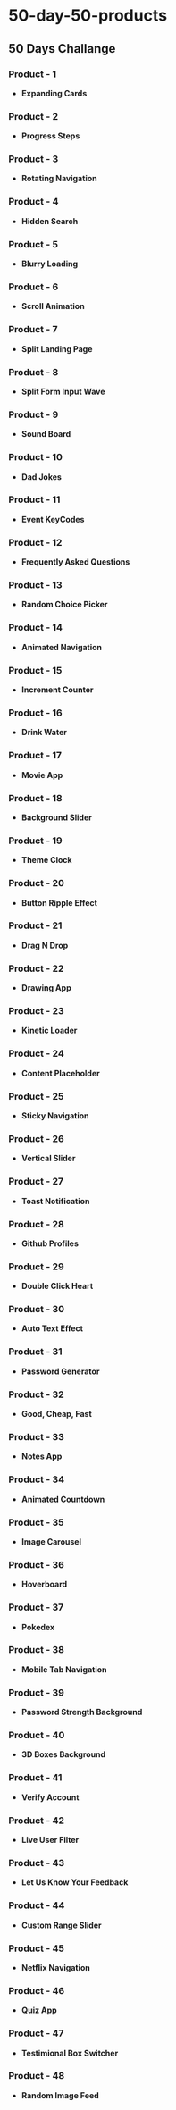  # 50-day-50-products #
## 50 Days Challange ##

### Product - 1 ###  
  * __Expanding Cards__  
### Product - 2 ###  
 * __Progress Steps__  
### Product - 3 ###  
 * __Rotating Navigation__  
### Product - 4 ###  
 * __Hidden Search__  
### Product - 5 ###  
 * __Blurry Loading__  
### Product - 6 ###  
 * __Scroll Animation__  
### Product - 7 ###  
 * __Split Landing Page__  
### Product - 8 ###  
 * __Split Form Input Wave__  
### Product - 9 ###  
 * __Sound Board__  
### Product - 10 ###  
 * __Dad Jokes__  
### Product - 11 ###  
 * __Event KeyCodes__  
### Product - 12 ###  
 * __Frequently Asked Questions__  
### Product - 13 ###  
 * __Random Choice Picker__  
### Product - 14 ###  
 * __Animated Navigation__  
### Product - 15 ###  
 * __Increment Counter__  
### Product - 16 ###  
 * __Drink Water__
### Product - 17 ###  
 * __Movie App__
### Product - 18 ###  
 * __Background Slider__
### Product - 19 ###  
 * __Theme Clock__
### Product - 20 ###  
 * __Button Ripple Effect__
### Product - 21 ###  
 * __Drag N Drop__
### Product - 22 ###  
 * __Drawing App__
### Product - 23 ###  
 * __Kinetic Loader__
### Product - 24 ###  
 * __Content Placeholder__
### Product - 25 ###  
 * __Sticky Navigation__
### Product - 26 ###  
 * __Vertical Slider__  
### Product - 27 ###  
 * __Toast Notification__
### Product - 28 ###  
 * __Github Profiles__
### Product - 29 ###  
 * __Double Click Heart__
### Product - 30 ###  
 * __Auto Text Effect__  
### Product - 31 ###  
 * __Password Generator__  
### Product - 32 ###  
 * __Good, Cheap, Fast__  
### Product - 33 ###  
 * __Notes App__  
### Product - 34 ###  
 * __Animated Countdown__  
### Product - 35 ###  
 * __Image Carousel__  
### Product - 36 ###  
 * __Hoverboard__  
### Product - 37 ###  
 * __Pokedex__  
### Product - 38 ###  
 * __Mobile Tab Navigation__  
### Product - 39 ###  
 * __Password Strength Background__  
### Product - 40 ###  
 * __3D Boxes Background__
### Product - 41 ###  
 * __Verify Account__  
### Product - 42 ###  
 * __Live User Filter__  
### Product - 43 ###  
 * __Let Us Know Your Feedback__  
### Product - 44 ###  
 * __Custom Range Slider__  
### Product - 45 ###  
 * __Netflix Navigation__
### Product - 46 ###  
 * __Quiz App__  
### Product - 47 ###  
 * __Testimional Box Switcher__
### Product - 48 ###  
 * __Random Image Feed__
